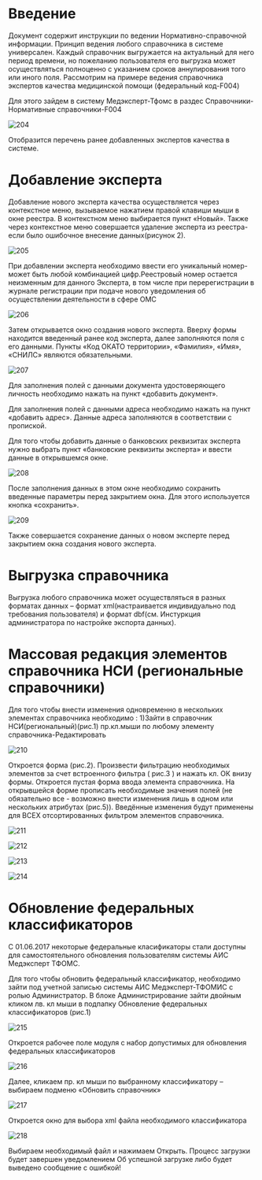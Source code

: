 <!-- TITLE: Ведение НСИ -->
<!-- SUBTITLE: Руководство пользователя -->

# Введение
Документ содержит инструкции по ведении Нормативно-справочной информации. Принцип ведения любого справочника в системе универсален. Каждый справочник  выгружается на актуальный для него период времени, но пожеланию пользователя его выгрузка может осуществляться полноценно с указанием сроков аннулирования того или иного поля. Рассмотрим на примере ведения справочника экспертов качества медицинской помощи (федеральный код-F004)

Для этого зайдем в систему Медэксперт-Тфомс в раздес Справочники-Нормативные справочники-F004

![204](/uploads/04/--204.png "204")

Отобразится перечень ранее добавленных экспертов качества в системе.

# 	Добавление эксперта
Добавление нового эксперта качества осуществляется через контекстное меню, вызываемое нажатием правой клавиши мыши в окне реестра. В контекстном меню выбирается пункт «Новый». Также через контекстное меню совершается удаление эксперта из реестра-если было ошибочное внесение данных(рисунок 2).

![205](/uploads/04/--205.png "205")

При добавлении эксперта необходимо ввести его уникальный номер- может быть любой комбинацией цифр.Реестровый номер остается неизменным для данного Эксперта, в том числе при перерегистрации в журнале регистрации при подаче нового уведомления об осуществлении деятельности в сфере ОМС

![206](/uploads/04/--206.png "206")

Затем открывается окно создания нового эксперта. Вверху формы находится введенный ранее код эксперта, далее заполняются поля с его данными. Пункты «Код ОКАТО территории», «Фамилия», «Имя», «СНИЛС»  являются обязательными.

![207](/uploads/04/--207.png "207")

Для заполнения полей с данными документа удостоверяющего личность необходимо нажать на пункт «добавить документ».

Для заполнения полей с данными адреса необходимо нажать на пункт «добавить адрес». Данные адреса заполняются в соответствии с пропиской.

Для того чтобы добавить данные о банковских реквизитах эксперта нужно выбрать пункт «банковские реквизиты эксперта» и ввести данные в открывшемся окне. 

![208](/uploads/04/--208.png "208")

После заполнения данных в этом окне необходимо сохранить введенные параметры перед закрытием окна. Для этого используется кнопка «сохранить».

![209](/uploads/04/--209.png "209")

Также совершается сохранение данных о новом эксперте перед закрытием окна создания нового эксперта.

# 	Выгрузка справочника
Выгрузка любого справочника может осуществляться в разных форматах данных – формат xml(настраивается индивидуально под требования пользователя) и формат dbf(см. Инстуркция администратора по настройке экспорта данных).

# 	Массовая редакция элементов справочника НСИ (региональные справочники)

Для того чтобы внести изменения одновременно в нескольких элементах справочника необходимо :
1)Зайти в справочник НСИ(региональный)(рис.1) пр.кл.мыши по любому элементу справочника-Редактировать

![210](/uploads/04/--210.png "210")

   Откроется форма (рис.2). Произвести фильтрацию необходимых элементов за счет встроенного фильтра ( рис.3 ) и нажать кл. ОК внизу формы. Откроется пустая форма ввода элемента справочника. На открывшейся форме прописать необходимые значения полей (не обязательно все - возможно внести изменения лишь в одном или нескольких атрибутах (рис.5)). Введённые изменения будут применены для ВСЕХ отсортированных фильтром элементов справочника.

![211](/uploads/04/--211.png "211")

![212](/uploads/04/--212.png "212")

![213](/uploads/04/--213.png "213")

![214](/uploads/04/--214.png "214")

# Обновление федеральных классификаторов
С 01.06.2017 некоторые федеральные класификаторы стали доступны для самостоятельного обновления пользователям системы АИС Медэксперт ТФОМС.

Для того чтобы обновить федеральный классификатор, необходимо зайти под учетной записью системы АИС Медэксперт-ТФОМИС с ролью Администратор. В блоке Администрирование зайти двойным кликом лв. кл мыши в  подпапку Обновление федеральных классификаторов (рис.1)

![215](/uploads/04/--215.png "215")

Откроется рабочее поле модуля с набор допустимых для обновления федеральных классификаторов 

![216](/uploads/04/--216.png "216")

Далее, кликаем пр. кл мыши по выбранному классификатору – выбираем подменю  «Обновить справочник» 

![217](/uploads/04/--217.png "217")

Откроется окно для выбора xml файла необходимого классификатора 

![218](/uploads/04/--218.png "218")

Выбираем необходимый файл и нажимаем Открыть. Процесс загрузки будет завершен уведомлением Об успешной загрузке либо будет выведено сообщение с ошибкой!
